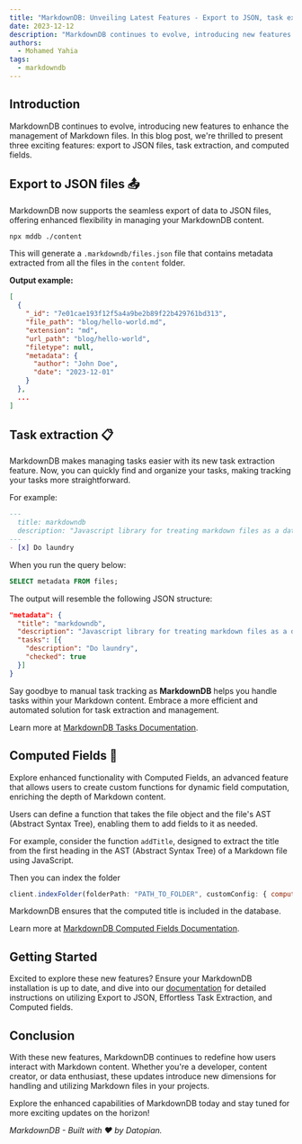 ```yaml
---
title: "MarkdownDB: Unveiling Latest Features - Export to JSON, task extraction, and computed fields 🚀"
date: 2023-12-12
description: "MarkdownDB continues to evolve, introducing new features to enhance the management of Markdown files. In this blog post, we're thrilled to present three exciting features: export to JSON files, task extraction, and computed fields."
authors:
  - Mohamed Yahia
tags:
  - markdowndb
---
```



## Introduction

MarkdownDB continues to evolve, introducing new features to enhance the management of Markdown files. In this blog post, we're thrilled to present three exciting features: export to JSON files, task extraction, and computed fields.

## Export to JSON files 📤

MarkdownDB now supports the seamless export of data to JSON files, offering enhanced flexibility in managing your MarkdownDB content.
```bash
npx mddb ./content
```

This will generate a `.markdowndb/files.json` file that contains metadata extracted from all the files in the `content` folder.

**Output example:**

```json
[
  {
    "_id": "7e01cae193f12f5a4a9be2b89f22b429761bd313",
    "file_path": "blog/hello-world.md",
    "extension": "md",
    "url_path": "blog/hello-world",
    "filetype": null,
    "metadata": {
      "author": "John Doe",
      "date": "2023-12-01"
    }
  },
  ...
]
```

## Task extraction 📋

MarkdownDB makes managing tasks easier with its new task extraction feature. Now, you can quickly find and organize your tasks, making tracking your tasks more straightforward.

For example:

```md
---
  title: markdowndb
  description: "Javascript library for treating markdown files as a database"
---
- [x] Do laundry
```

When you run the query below:
```sql
SELECT metadata FROM files;
```

The output will resemble the following JSON structure:
```json
"metadata": {
  "title": "markdowndb",
  "description": "Javascript library for treating markdown files as a database",
  "tasks": [{
    "description": "Do laundry",
    "checked": true
  }]
}
```

Say goodbye to manual task tracking as **MarkdownDB** helps you handle tasks within your Markdown content. Embrace a more efficient and automated solution for task extraction and management.

Learn more at [MarkdownDB Tasks Documentation](https://markdowndb.com/docs/tasks).

## Computed Fields 🤖

Explore enhanced functionality with Computed Fields, an advanced feature that allows users to create custom functions for dynamic field computation, enriching the depth of Markdown content.

Users can define a function that takes the file object and the file's AST (Abstract Syntax Tree), enabling them to add fields to it as needed.

For example, consider the function `addTitle`, designed to extract the title from the first heading in the AST (Abstract Syntax Tree) of a Markdown file using JavaScript.

Then you can index the folder 
```javascript
client.indexFolder(folderPath: "PATH_TO_FOLDER", customConfig: { computedFields: [addTitle] });
```

MarkdownDB ensures that the computed title is included in the database.

Learn more at [MarkdownDB Computed Fields Documentation](https://markdowndb.com/docs/).

## Getting Started

Excited to explore these new features? Ensure your MarkdownDB installation is up to date, and dive into our [documentation](https://markdowndb.com/blog/basic-tutorial) for detailed instructions on utilizing Export to JSON, Effortless Task Extraction, and Computed fields.


## Conclusion

With these new features, MarkdownDB continues to redefine how users interact with Markdown content. Whether you're a developer, content creator, or data enthusiast, these updates introduce new dimensions for handling and utilizing Markdown files in your projects.

Explore the enhanced capabilities of MarkdownDB today and stay tuned for more exciting updates on the horizon!

*MarkdownDB - Built with ❤ by Datopian.*
